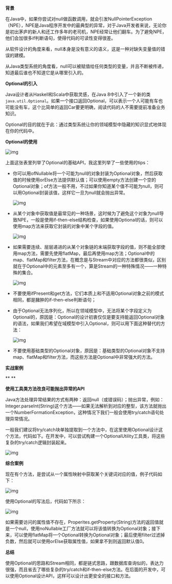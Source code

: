 **背景**

在Java中，如果你尝试对null做函数调用，就会引发NullPointerException（NPE），NPE是Java程序开发中的最典型的异常，对于Java开发者来说，无论你是初出茅庐的新人和还工作多年的老司机，NPE经常让他们翻车。为了避免NPE，他们会加很多if判断语句，使得代码的可读性变得很差。

从软件设计的角度来看，null本身是没有意义的语义，这是一种对缺失变量值的错误的建模。

从Java类型系统的角度看，null可以被赋值给任何类型的变量，并且不断被传递，知道最后谁也不知道它是从哪里引入的。

**Optional的引入**

Java设计者从Haskell和Scala中获取灵感，在Java 8中引入了一个新的类 `java.util.Optional`。如果一个接口返回Optional，可以表示一个人可能有车也可能没有车，这个比简单的返回Car要更明确，阅读代码的人不需要提前准备业务知识。

Optional的目的就在于此：通过类型系统让你的领域模型中隐藏的知识显式地体现在你的代码中。

**Optional的使用**

![img](https://s1.ax1x.com/2020/05/27/tAWqSS.png)

上面这张表里列举了Optional的基础API，我这里列举了一些使用的tips：

- 你可以用ofNullable将一个可能为null的对象封装为Optional对象，然后获取值的时候使用orElse方法提供默认值；可以使用empty方法创建一个空的Optional对象；of方法一般不用，不过如果你知道某个值不可能为null，则可以用Optional封装该值，这样它一旦为null就会抛出异常。

  ![img](https://s1.ax1x.com/2020/05/27/tAfFlF.png)

- 从某个对象中获取值是最常见的一种场景，这时候为了避免这个对象为null导致NPE，一般是使用if-then-else结构检查，如果使用Optional的话，则可以使用map方法来获取它封装的对象中某个字段的值。

  ![img](https://s1.ax1x.com/2020/05/27/tAfllD.png)

- 如果需要连续、层层递进的从某个对象链的末端获取字段的值，则不能全部使用map方法，需要先使用flatMap，最后再使用map方法；Optional中的map、flatMap和filter方法，在概念是与Stream中对应的方法都很类似，区别就在于Optional中的元素至多有一个，算是Stream的一种特殊情况——一种特殊的集合。

  ![img](https://s1.ax1x.com/2020/05/27/tAfYTI.png)

- 不要使用ifPresent和get方法，它们本质上和不适用Optional对象之前的模式相同，都是臃肿的if-then-else判断语句；

- 由于Optional无法序列化，所以在领域模型中，无法将某个字段定义为Optional的，原因是：Optional的设计初衷仅仅是要支持能返回Optional对象的语法，如果我们希望在域模型中引入Optional，则可以用下面这种替代的方法：

  ![img](https://s1.ax1x.com/2020/05/27/tAfh1U.png)

- 不要使用基础类型的Optional对象，原因是：基础类型的Optional对象不支持map、flatMap和filter方法，而这些方法是Optional中非常强大的方法。



**实战案例**

**
**

**使用工具类方法改良可能抛出异常的API** 

Java方法处理异常结果的方式有两种：返回null（或错误码）；抛出异常，例如：Integer.parseInt(String)这个方法——如果无法解析到对应的整型，该方法就抛出一个NumberFormationException，这种情况下我们一般会使用try/catch语句处理异常情况。

一般我们建议将try/catch块单独提取到一个方法中，在这里使用Optional设计这个方法，代码如下。在开发中，可以尝试构建一个OptionalUtility工具类，将这些复杂的try/catch逻辑封装起来。

![img](https://s1.ax1x.com/2020/05/27/tAfLh6.png)



**综合案例**

现在有个方法，是尝试从一个属性映射中获取某个关键词对应的值，例子代码如下：

![img](https://s1.ax1x.com/2020/05/27/tAfvcD.png)

使用Optional的写法后，代码如下所示：

![img](https://s1.ax1x.com/2020/05/27/tAhPAI.png)

如果需要访问的属性值不存在，Properites.getProperty(String)方法的返回值就是一个null，使用noNullable工厂方法就可以将该值转换为Optional对象；接下来，可以使用flatMap将一个Optional<String>转换为Optional<Integer>对象；最后使用filter过滤掉负数，然后就可以使用orElse获取属性值，如果拿不到则返回默认值0。

**总结**

使用Optional的思路和Stream相同，都是链式思路，跟数据库查询似的，表达力很强，而且省去了哪些复杂的try/catch和if-then-else方法。在后面的开发中，可以使用Optional设计API，这样可以设计出更安全的接口和方法。

